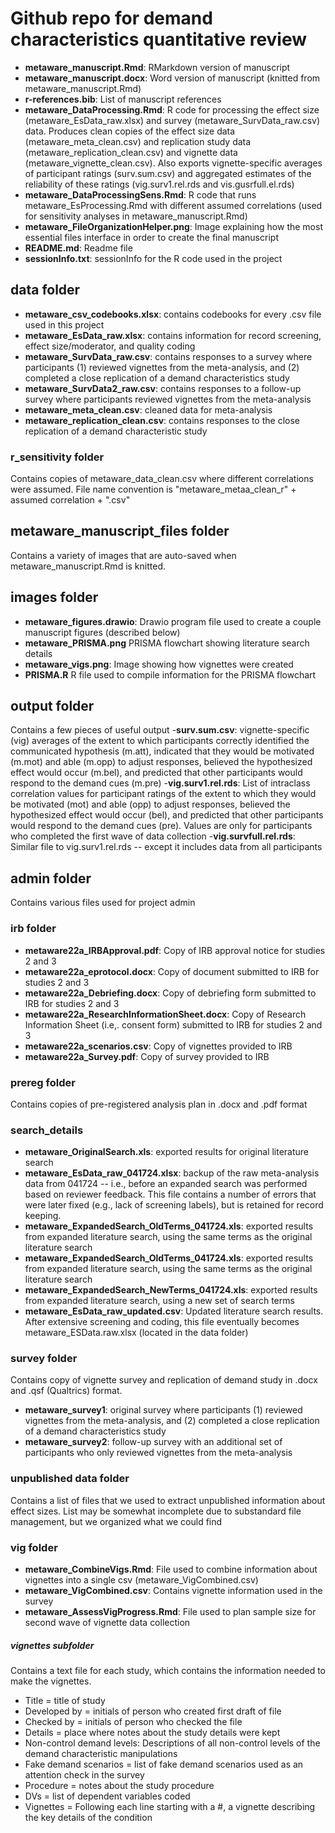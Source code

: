 # Github repo for demand characteristics quantitative review
- **metaware_manuscript.Rmd**: RMarkdown version of manuscript
- **metaware_manuscript.docx**: Word version of manuscript (knitted from metaware_manuscript.Rmd)
- **r-references.bib**: List of manuscript references
- **metaware_DataProcessing.Rmd**: R code for processing the effect size (metaware_EsData_raw.xlsx) and survey (metaware_SurvData_raw.csv) data. Produces clean copies of the effect size data (metaware_meta_clean.csv) and replication study data (metaware_replication_clean.csv) and vignette data (metaware_vignette_clean.csv). Also exports vignette-specific averages of participant ratings (surv.sum.csv) and aggregated estimates of the reliability of these ratings (vig.surv1.rel.rds and vis.gusrfull.el.rds)
- **metaware_DataProcessingSens.Rmd**: R code that runs metaware_EsProcessing.Rmd with different assumed correlations (used for sensitivity analyses in metaware_manuscript.Rmd)
- **metaware_FileOrganizationHelper.png**: Image explaining how the most essential files interface in order to create the final manuscript
- **README.md**: Readme file
- **sessionInfo.txt**: sessionInfo for the R code used in the project

## data folder
- **metaware_csv_codebooks.xlsx**: contains codebooks for every .csv file used in this project
- **metaware_EsData_raw.xlsx**: contains information for record screening, effect size/moderator, and quality coding
- **metaware_SurvData_raw.csv**: contains responses to a survey where participants (1) reviewed vignettes from the meta-analysis, and (2) completed a close replication of a demand characteristics study
- **metaware_SurvData2_raw.csv**: contains responses to a follow-up survey where participants reviewed vignettes from the meta-analysis
- **metaware_meta_clean.csv**: cleaned data for meta-analysis
- **metaware_replication_clean.csv**: contains responses to the close replication of a demand characteristic study

### r_sensitivity folder
Contains copies of metaware_data_clean.csv where different correlations were assumed. File name convention is "metaware_metaa_clean_r" + assumed correlation + ".csv"

## metaware_manuscript_files folder
Contains a variety of images that are auto-saved when metaware_manuscript.Rmd is knitted.

## images folder
- **metaware_figures.drawio**: Drawio program file used to create a couple manuscript figures (described below)
- **metaware_PRISMA.png** PRISMA flowchart showing literature search details
- **metaware_vigs.png**: Image showing how vignettes were created
- **PRISMA.R** R file used to compile information for the PRISMA flowchart

## output folder
Contains a few pieces of useful output
-**surv.sum.csv**: vignette-specific (vig) averages of the extent to which participants correctly identified the communicated hypothesis (m.att), indicated that they would be motivated (m.mot) and able (m.opp) to adjust responses, believed the hypothesized effect would occur (m.bel), and predicted that other participants would respond to the demand cues  (m.pre)
-**vig.surv1.rel.rds**: List of intraclass correlation values for participant ratings of the extent to which they would be motivated (mot) and able (opp) to adjust responses, believed the hypothesized effect would occur (bel), and predicted that other participants would respond to the demand cues (pre). Values are only for participants who completed the first wave of data collection
-**vig.survfull.rel.rds**: Similar file to vig.surv1.rel.rds -- except it includes data from all participants

## admin folder
Contains various files used for project admin

### irb folder
- **metaware22a_IRBApproval.pdf**: Copy of IRB approval notice for studies 2 and 3
- **metaware22a_eprotocol.docx**: Copy of document submitted to IRB for studies 2 and 3
- **metaware22a_Debriefing.docx**: Copy of debriefing form submitted to IRB for studies 2 and 3
- **metaware22a_ResearchInformationSheet.docx**: Copy of Research Information Sheet (i.e,. consent form) submitted to IRB for studies 2 and 3
- **metaware22a_scenarios.csv**: Copy of vignettes provided to IRB
- **metaware22a_Survey.pdf**: Copy of survey provided to IRB

### prereg folder
Contains copies of pre-registered analysis plan in .docx and .pdf format

### search_details
- **metaware_OriginalSearch.xls**: exported results for original literature search
- **metaware_EsData_raw_041724.xlsx**: backup of the raw meta-analysis data from 041724 -- i.e., before an expanded search was performed based on reviewer feedback. This file contains a number of errors that were later fixed (e.g., lack of screening labels), but is retained for record keeping.
- **metaware_ExpandedSearch_OldTerms_041724.xls**: exported results from expanded literature search, using the same terms as the original literature search
- **metaware_ExpandedSearch_OldTerms_041724.xls**: exported results from expanded literature search, using the same terms as the original literature search
- **metaware_ExpandedSearch_NewTerms_041724.xls**: exported results from expanded literature search, using a new set of search terms
- **metaware_EsData_raw_updated.csv**: Updated literature search results. After extensive screening and coding, this file eventually becomes metaware_ESData.raw.xlsx (located in the data folder)

### survey folder
Contains copy of vignette survey and replication of demand study in .docx and .qsf (Qualtrics) format.
- **metaware_survey1**: original survey where participants (1) reviewed vignettes from the meta-analysis, and (2) completed a close replication of a demand characteristics study
- **metaware_survey2**: follow-up survey with an additional set of participants who only reviewed vignettes from the meta-analysis

### unpublished data folder
Contains a list of files that we used to extract unpublished information about effect sizes. List may be somewhat incomplete due to substandard file management, but we organized what we could find

### vig folder
- **metaware_CombineVigs.Rmd**: File used to combine information about vignettes into a single csv (metaware_VigCombined.csv)
- **metaware_VigCombined.csv**: Contains vignette information used in the survey
- **metaware_AssessVigProgress.Rmd**: File used to plan sample size for second wave of vignette data collection

##### vignettes subfolder
Contains a text file for each study, which contains the information needed to make the vignettes. 
- Title = title of study
- Developed by = initials of person who created first draft of file 
- Checked by = initials of person who checked the file
- Details = place where notes about the study details were kept 
- Non-control demand levels: Descriptions of all non-control levels of the demand characteristic manipulations
- Fake demand scenarios = list of fake demand scenarios used as an attention check in the survey
- Procedure = notes about the study procedure
- DVs = list of dependent variables coded
- Vignettes = Following each line starting with a #, a vignette describing the key details of the condition
